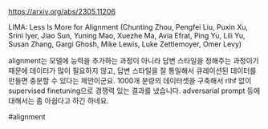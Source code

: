 https://arxiv.org/abs/2305.11206

LIMA: Less Is More for Alignment (Chunting Zhou, Pengfei Liu, Puxin Xu, Srini Iyer, Jiao Sun, Yuning Mao, Xuezhe Ma, Avia Efrat, Ping Yu, Lili Yu, Susan Zhang, Gargi Ghosh, Mike Lewis, Luke Zettlemoyer, Omer Levy)

alignment는 모델에 능력을 추가하는 과정이 아니라 답변 스타일을 정해주는 과정이기 때문에 데이터가 많이 필요하지 않고, 답변 스타일을 잘 통일해서 큐레이션된 데이터를 만들면 충분할 수 있다는 제안이군요. 1000개 분량의 데이터셋을 구축해서 rlhf 없이 supervised finetuning으로 경쟁력 있는 결과를 냈습니다. adversarial prompt 등에 대해서는 좀 아쉽다고 하긴 하네요.

#alignment